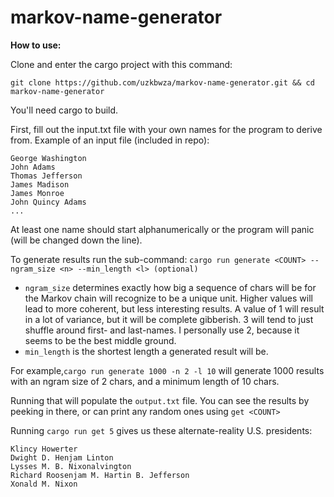 
# markov-name-generator
**How to use:**

Clone and enter the cargo project with this command:

`git clone https://github.com/uzkbwza/markov-name-generator.git && cd markov-name-generator`

You'll need cargo to build.

First, fill out the input.txt file with your own names for the program to derive from. Example of an input file (included in repo):
```
George Washington
John Adams
Thomas Jefferson
James Madison
James Monroe
John Quincy Adams
...
```
At least one name should start alphanumerically or the program will panic (will be changed down the line).

To generate results run the sub-command:
`cargo run generate <COUNT> --ngram_size <n> --min_length <l> (optional)`

- `ngram_size` determines exactly how big a sequence of chars will be for the Markov chain will recognize to be a unique unit. Higher values will lead to more coherent, but less interesting results. A value of 1 will result in a lot of variance, but it will be complete gibberish. 3 will tend to just shuffle around first- and last-names. I personally use 2, because it seems to be the best middle ground.
- `min_length` is the shortest length a generated result will be.

For example,`cargo run generate 1000 -n 2 -l 10` will generate 1000 results with an ngram size of 2 chars, and a minimum length of 10 chars.

Running that will populate the `output.txt` file. You can see the results by peeking in there, or can print any random ones using `get <COUNT>`

Running `cargo run get 5` gives us these alternate-reality U.S. presidents:

```
Klincy Howerter
Dwight D. Henjam Linton
Lysses M. B. Nixonalvington
Richard Roosenjam M. Hartin B. Jefferson
Xonald M. Nixon
```
